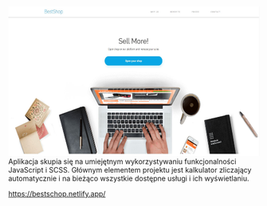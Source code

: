 <img src="./assets/Przechwytywanie2.JPG" alt="Girl in a jacket" width="100%" height="300">
Aplikacja skupia się na umiejętnym wykorzystywaniu funkcjonalności JavaScript i SCSS. 
Głównym elementem projektu jest kalkulator zliczający  automatycznie i na bieżąco wszystkie dostępne usługi i ich wyświetlaniu.

https://bestschop.netlify.app/
